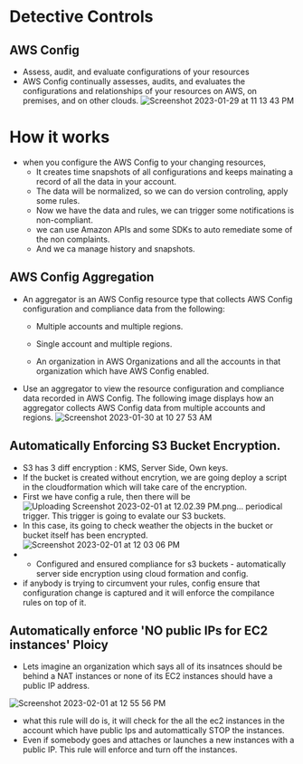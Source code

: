 # Detective Controls

## AWS Config 
* Assess, audit, and evaluate configurations of your resources
* AWS Config continually assesses, audits, and evaluates the configurations and relationships of your resources on AWS, on premises, and on other clouds.
![Screenshot 2023-01-29 at 11 13 43 PM](https://user-images.githubusercontent.com/55474202/215392880-0c72fdfb-0d8a-426a-a881-deb813d9edf4.png)

# How it works
* when you configure the AWS Config to your changing resources,
    * It creates time snapshots of all configurations and keeps mainating a record of all the data in your account.
    * The data will be normalized, so we can do version controling, apply some rules.
    * Now we have the data and rules, we can trigger some notifications is non-compliant.
    * we can use Amazon APIs and some SDKs to auto remediate some of the non complaints.
    * And we ca manage history and snapshots.

## AWS Config Aggregation
* An aggregator is an AWS Config resource type that collects AWS Config configuration and compliance data from the following:

    * Multiple accounts and multiple regions.

    * Single account and multiple regions.

    * An organization in AWS Organizations and all the accounts in that organization which have AWS Config enabled.

* Use an aggregator to view the resource configuration and compliance data recorded in AWS Config. The following image displays how an aggregator collects AWS Config data from multiple accounts and regions.
![Screenshot 2023-01-30 at 10 27 53 AM](https://user-images.githubusercontent.com/55474202/215535168-454319a4-e4aa-4345-a1fe-64d64a9232ae.png)

## Automatically Enforcing S3 Bucket Encryption.
 * S3 has 3 diff encryption : KMS, Server Side, Own keys.
 * If the bucket is created without encrytion, we are going deploy a script in the cloudformation which will take care of the encryption.
 * First we have config a rule, then there will be![Uploading Screenshot 2023-02-01 at 12.02.39 PM.png…]()
 periodical trigger. This trigger is going to evalate our S3 buckets.
 * In this case, its going to check weather the objects in the bucket or bucket itself has been encrypted.
![Screenshot 2023-02-01 at 12 03 06 PM](https://user-images.githubusercontent.com/55474202/216125696-e6fc82d9-0d07-4489-8130-23ad82950a0e.png)
* * Configured and ensured compliance for s3 buckets - automatically server side encryption using cloud formation and config.
* if anybody is trying to circumvent your rules, config ensure that configuration change is captured and it will enforce the compilance rules on top of it.


## Automatically enforce 'NO public IPs for EC2 instances' Ploicy
* Lets imagine an organization which says all of its insatnces should be behind a NAT instances or none of its EC2 instances should have a public IP address.

![Screenshot 2023-02-01 at 12 55 56 PM](https://user-images.githubusercontent.com/55474202/216137013-783adb5f-f64a-476f-8770-8c145c487ffe.png)

* what this rule will do is, it will check for the all the ec2 instances in the account which have public Ips and automattically STOP the instances.
* Even if somebody goes and attaches or launches a new instances with a public IP. This rule will enforce and turn off the instances.





